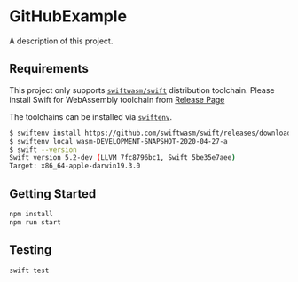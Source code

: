 # GitHubExample

A description of this project.

## Requirements

This project only supports [`swiftwasm/swift`](https://github.com/swiftwasm/swift) distribution toolchain. Please install Swift for WebAssembly toolchain from [Release Page](https://github.com/swiftwasm/swift/releases)

The toolchains can be installed via [`swiftenv`](https://github.com/kylef/swiftenv).

```sh
$ swiftenv install https://github.com/swiftwasm/swift/releases/download/swift-wasm-DEVELOPMENT-SNAPSHOT-2020-03-08-a/swift-wasm-DEVELOPMENT-SNAPSHOT-2020-04-27-a-osx.tar.gz
$ swiftenv local wasm-DEVELOPMENT-SNAPSHOT-2020-04-27-a
$ swift --version
Swift version 5.2-dev (LLVM 7fc8796bc1, Swift 5be35e7aee)
Target: x86_64-apple-darwin19.3.0
```

## Getting Started

```sh
npm install
npm run start
```

## Testing

```sh
swift test
```
